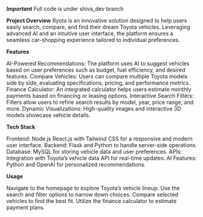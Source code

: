 **_Important_**
Full code is under shiva_dev branch

**Project Overview**
Ryota is an innovative solution designed to help users easily search, compare, and find their dream Toyota vehicles. Leveraging advanced AI and an intuitive user interface, the platform ensures a seamless car-shopping experience tailored to individual preferences.

**Features**

AI-Powered Recommendations: The platform uses AI to suggest vehicles based on user preferences such as budget, fuel efficiency, and desired features.
Compare Vehicles: Users can compare multiple Toyota models side by side, evaluating specifications, pricing, and performance metrics.
Finance Calculator: An integrated calculator helps users estimate monthly payments based on financing or leasing options.
Interactive Search Filters: Filters allow users to refine search results by model, year, price range, and more.
Dynamic Visualizations: High-quality images and interactive 3D models showcase vehicle details.

**Tech Stack**

Frontend: Node.js React.js with Tailwind CSS for a responsive and modern user interface.
Backend: Flask and Python to handle server-side operations.
Database: MySQL for storing vehicle data and user preferences.
APIs: Integration with Toyota’s vehicle data API for real-time updates.
AI Features: Python and OpenAI for personalized recommendations.

**Usage**

Navigate to the homepage to explore Toyota’s vehicle lineup.
Use the search and filter options to narrow down choices.
Compare selected vehicles to find the best fit.
Utilize the finance calculator to estimate payment plans.

